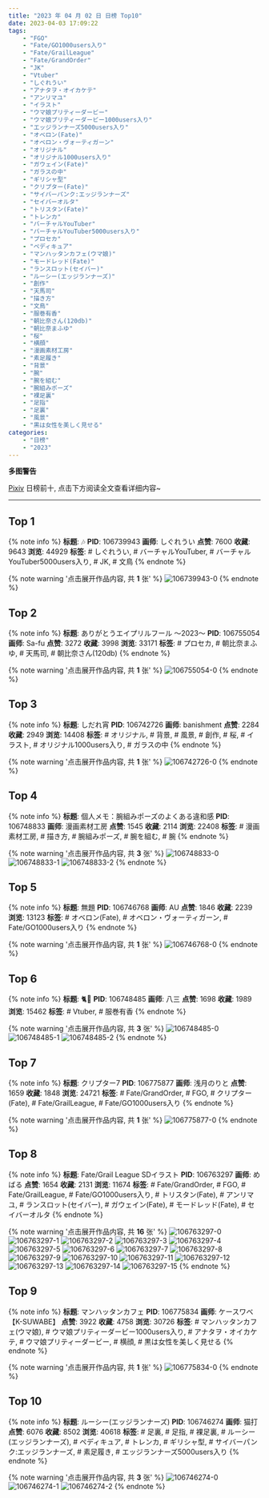 ```yaml
---
title: "2023 年 04 月 02 日 日榜 Top10"
date: 2023-04-03 17:09:22
tags:
    - "FGO"
    - "Fate/GO1000users入り"
    - "Fate/GrailLeague"
    - "Fate/GrandOrder"
    - "JK"
    - "Vtuber"
    - "しぐれうい"
    - "アナタヲ・オイカケテ"
    - "アンリマユ"
    - "イラスト"
    - "ウマ娘プリティーダービー"
    - "ウマ娘プリティーダービー1000users入り"
    - "エッジランナーズ5000users入り"
    - "オベロン(Fate)"
    - "オベロン・ヴォーティガーン"
    - "オリジナル"
    - "オリジナル1000users入り"
    - "ガウェイン(Fate)"
    - "ガラスの中"
    - "ギリシャ型"
    - "クリプター(Fate)"
    - "サイバーパンク:エッジランナーズ"
    - "セイバーオルタ"
    - "トリスタン(Fate)"
    - "トレンカ"
    - "バーチャルYouTuber"
    - "バーチャルYouTuber5000users入り"
    - "プロセカ"
    - "ペディキュア"
    - "マンハッタンカフェ(ウマ娘)"
    - "モードレッド(Fate)"
    - "ランスロット(セイバー)"
    - "ルーシー(エッジランナーズ)"
    - "創作"
    - "天馬司"
    - "描き方"
    - "文鳥"
    - "服巻有香"
    - "朝比奈さん(120db)"
    - "朝比奈まふゆ"
    - "桜"
    - "横顔"
    - "漫画素材工房"
    - "素足履き"
    - "背景"
    - "腕"
    - "腕を組む"
    - "腕組みポーズ"
    - "裸足裏"
    - "足指"
    - "足裏"
    - "風景"
    - "黒は女性を美しく見せる"
categories:
    - "日榜"
    - "2023"
---
```


<i class="fa fa-triangle-exclamation"></i>**多图警告**<i class="fa fa-triangle-exclamation"></i>

[Pixiv](https://www.pixiv.net/) 日榜前十, 点击下方阅读全文查看详细内容~

<!-- more -->

---

## Top 1

{% note info %}
**标题**: 🎶
**PID**: 106739943 **画师**: しぐれうい
**点赞**: 7600 **收藏**: 9643 **浏览**: 44929
**标签**: # しぐれうい, # バーチャルYouTuber, # バーチャルYouTuber5000users入り, # JK, # 文鳥
{% endnote %}

{% note warning '点击展开作品内容, 共 **1** 张' %}
![106739943-0](https://i.pixiv.re/img-original/img/2023/04/01/00/00/01/106739943_p0.jpg)
{% endnote %}

## Top 2

{% note info %}
**标题**: ありがとうエイプリルフール 〜2023〜
**PID**: 106755054 **画师**: Sa-fu
**点赞**: 3272 **收藏**: 3998 **浏览**: 33171
**标签**: # プロセカ, # 朝比奈まふゆ, # 天馬司, # 朝比奈さん(120db)
{% endnote %}

{% note warning '点击展开作品内容, 共 **1** 张' %}
![106755054-0](https://i.pixiv.re/img-original/img/2023/04/01/12/27/17/106755054_p0.jpg)
{% endnote %}

## Top 3

{% note info %}
**标题**: しだれ宵
**PID**: 106742726 **画师**: banishment
**点赞**: 2284 **收藏**: 2949 **浏览**: 14408
**标签**: # オリジナル, # 背景, # 風景, # 創作, # 桜, # イラスト, # オリジナル1000users入り, # ガラスの中
{% endnote %}

{% note warning '点击展开作品内容, 共 **1** 张' %}
![106742726-0](https://i.pixiv.re/img-original/img/2023/04/01/19/06/13/106742726_p0.png)
{% endnote %}

## Top 4

{% note info %}
**标题**: 個人メモ：腕組みポーズのよくある違和感
**PID**: 106748833 **画师**: 漫画素材工房
**点赞**: 1545 **收藏**: 2114 **浏览**: 22408
**标签**: # 漫画素材工房, # 描き方, # 腕組みポーズ, # 腕を組む, # 腕
{% endnote %}

{% note warning '点击展开作品内容, 共 **3** 张' %}
![106748833-0](https://i.pixiv.re/img-original/img/2023/04/01/07/00/10/106748833_p0.jpg)
![106748833-1](https://i.pixiv.re/img-original/img/2023/04/01/07/00/10/106748833_p1.jpg)
![106748833-2](https://i.pixiv.re/img-original/img/2023/04/01/07/00/10/106748833_p2.jpg)
{% endnote %}

## Top 5

{% note info %}
**标题**: 無題
**PID**: 106746768 **画师**: AU
**点赞**: 1846 **收藏**: 2239 **浏览**: 13123
**标签**: # オベロン(Fate), # オベロン・ヴォーティガーン, # Fate/GO1000users入り
{% endnote %}

{% note warning '点击展开作品内容, 共 **1** 张' %}
![106746768-0](https://i.pixiv.re/img-original/img/2023/04/01/04/00/01/106746768_p0.png)
{% endnote %}

## Top 6

{% note info %}
**标题**: 🐈🎀
**PID**: 106748485 **画师**: 八三
**点赞**: 1698 **收藏**: 1989 **浏览**: 15462
**标签**: # Vtuber, # 服巻有香
{% endnote %}

{% note warning '点击展开作品内容, 共 **3** 张' %}
![106748485-0](https://i.pixiv.re/img-original/img/2023/04/01/06/32/06/106748485_p0.png)
![106748485-1](https://i.pixiv.re/img-original/img/2023/04/01/06/32/06/106748485_p1.png)
![106748485-2](https://i.pixiv.re/img-original/img/2023/04/01/06/32/06/106748485_p2.png)
{% endnote %}

## Top 7

{% note info %}
**标题**: クリプター7
**PID**: 106775877 **画师**: 浅月のりと
**点赞**: 1659 **收藏**: 1848 **浏览**: 24721
**标签**: # Fate/GrandOrder, # FGO, # クリプター(Fate), # Fate/GrailLeague, # Fate/GO1000users入り
{% endnote %}

{% note warning '点击展开作品内容, 共 **1** 张' %}
![106775877-0](https://i.pixiv.re/img-original/img/2023/04/02/00/01/05/106775877_p0.jpg)
{% endnote %}

## Top 8

{% note info %}
**标题**: Fate/Grail League SDイラスト
**PID**: 106763297 **画师**: めばる
**点赞**: 1654 **收藏**: 2131 **浏览**: 11674
**标签**: # Fate/GrandOrder, # FGO, # Fate/GrailLeague, # Fate/GO1000users入り, # トリスタン(Fate), # アンリマユ, # ランスロット(セイバー), # ガウェイン(Fate), # モードレッド(Fate), # セイバーオルタ
{% endnote %}

{% note warning '点击展开作品内容, 共 **16** 张' %}
![106763297-0](https://i.pixiv.re/img-original/img/2023/04/01/19/23/23/106763297_p0.png)
![106763297-1](https://i.pixiv.re/img-original/img/2023/04/01/19/23/23/106763297_p1.png)
![106763297-2](https://i.pixiv.re/img-original/img/2023/04/01/19/23/23/106763297_p2.png)
![106763297-3](https://i.pixiv.re/img-original/img/2023/04/01/19/23/23/106763297_p3.png)
![106763297-4](https://i.pixiv.re/img-original/img/2023/04/01/19/23/23/106763297_p4.png)
![106763297-5](https://i.pixiv.re/img-original/img/2023/04/01/19/23/23/106763297_p5.png)
![106763297-6](https://i.pixiv.re/img-original/img/2023/04/01/19/23/23/106763297_p6.png)
![106763297-7](https://i.pixiv.re/img-original/img/2023/04/01/19/23/23/106763297_p7.png)
![106763297-8](https://i.pixiv.re/img-original/img/2023/04/01/19/23/23/106763297_p8.png)
![106763297-9](https://i.pixiv.re/img-original/img/2023/04/01/19/23/23/106763297_p9.png)
![106763297-10](https://i.pixiv.re/img-original/img/2023/04/01/19/23/23/106763297_p10.png)
![106763297-11](https://i.pixiv.re/img-original/img/2023/04/01/19/23/23/106763297_p11.png)
![106763297-12](https://i.pixiv.re/img-original/img/2023/04/01/19/23/23/106763297_p12.png)
![106763297-13](https://i.pixiv.re/img-original/img/2023/04/01/19/23/23/106763297_p13.png)
![106763297-14](https://i.pixiv.re/img-original/img/2023/04/01/19/23/23/106763297_p14.png)
![106763297-15](https://i.pixiv.re/img-original/img/2023/04/01/19/23/23/106763297_p15.png)
{% endnote %}

## Top 9

{% note info %}
**标题**: マンハッタンカフェ
**PID**: 106775834 **画师**: ケースワベ【K-SUWABE】
**点赞**: 3922 **收藏**: 4758 **浏览**: 30726
**标签**: # マンハッタンカフェ(ウマ娘), # ウマ娘プリティーダービー1000users入り, # アナタヲ・オイカケテ, # ウマ娘プリティーダービー, # 横顔, # 黒は女性を美しく見せる
{% endnote %}

{% note warning '点击展开作品内容, 共 **1** 张' %}
![106775834-0](https://i.pixiv.re/img-original/img/2023/04/02/00/00/50/106775834_p0.jpg)
{% endnote %}

## Top 10

{% note info %}
**标题**: ルーシー(エッジランナーズ)
**PID**: 106746274 **画师**: 猫打
**点赞**: 6076 **收藏**: 8502 **浏览**: 40618
**标签**: # 足裏, # 足指, # 裸足裏, # ルーシー(エッジランナーズ), # ペディキュア, # トレンカ, # ギリシャ型, # サイバーパンク:エッジランナーズ, # 素足履き, # エッジランナーズ5000users入り
{% endnote %}

{% note warning '点击展开作品内容, 共 **3** 张' %}
![106746274-0](https://i.pixiv.re/img-original/img/2023/04/01/03/54/05/106746274_p0.jpg)
![106746274-1](https://i.pixiv.re/img-original/img/2023/04/01/03/54/05/106746274_p1.jpg)
![106746274-2](https://i.pixiv.re/img-original/img/2023/04/01/03/54/05/106746274_p2.jpg)
{% endnote %}
